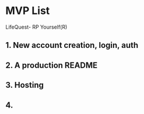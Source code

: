 # MVP List
LifeQuest- RP Yourself(R)

## 1. New account creation, login, auth
## 2. A production README
## 3. Hosting

## 4. 